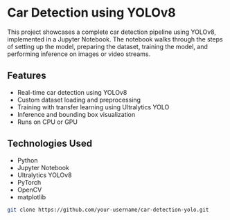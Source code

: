 # Car Detection using YOLOv8

This project showcases a complete car detection pipeline using YOLOv8, implemented in a Jupyter Notebook. The notebook walks through the steps of setting up the model, preparing the dataset, training the model, and performing inference on images or video streams.

## Features
- Real-time car detection using YOLOv8
- Custom dataset loading and preprocessing
- Training with transfer learning using Ultralytics YOLO
- Inference and bounding box visualization
- Runs on CPU or GPU

## Technologies Used
- Python
- Jupyter Notebook
- Ultralytics YOLOv8
- PyTorch
- OpenCV
- matplotlib


```bash
git clone https://github.com/your-username/car-detection-yolo.git
